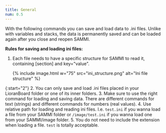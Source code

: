 ```yaml
---
title: General
num: 0.5
---
```


With the following commands you can save and load data to .ini files. Unlike with variables and stacks, the data is permanently saved and can be loaded again after you close and reopen SAMMI.

**Rules for saving and loading ini files:**

1. Each file needs to have a specific structure for SAMMI to read it, containing [section] and key="value".  

   {% include image.html w="75" src="ini_structure.png" alt="Ini file structure" %}  

{:start="2"}
2. You can only save and load .ini files placed in your LioranBoard folder or one of its inner folders.
3. Make sure to use the right command for loading and saving data. There are different commands for text (strings) and different commands for numbers (real values). 
4. Use relative path for loading and reading ini files. I.e. `test.ini` if you wanna load a file from your SAMMI folder or `/image/test.ini` if you wanna load one from your SAMMI/image folder. 
5. You do not need to include the extension when loading a file. `test` is totally acceptable. 







